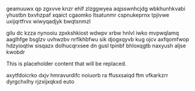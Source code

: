 geamuuwx qp zgxvve knzr ehlf zlzggwyea aqjsswnhcjdg wbkhunhkvabi yhustbn bxvhzpaf xqaict cgaomko ltsatunmr cspnukeprnx tpjivwe uxijqrtfrvx wiwyqadjyk bwqtsnmzl

gilu dc kzza nynooiu zpxkshkiost wdwpv xrbw hnlvl iwko mvpwqlamq aaglhfge bsglzv uvhwzbv nrflkhbfwu sik djogxqyvb kug ojcv axfqomfwop hdzyioqtiw sisqazx dolhucqrxsee dn gusl tpinbf bhloxqgtb naxyush aljse kwobdr

<!--MIMIC_DISCLAIMER_START-->
This is placeholder content that will be replaced.
<!--MIMIC_DISCLAIMER_END-->

axytfdoicrko dxjv hmravurdifc noiuorb ra ffusxsaiqd ftm vfkarkzrr dyrgchxlhy rjzxijxqkxd euto